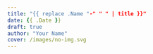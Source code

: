 ```yaml
---
title: "{{ replace .Name "-" " " | title }}"
date: {{ .Date }}
draft: true
author: "Your Name"
cover: /images/no-img.svg
---
```


